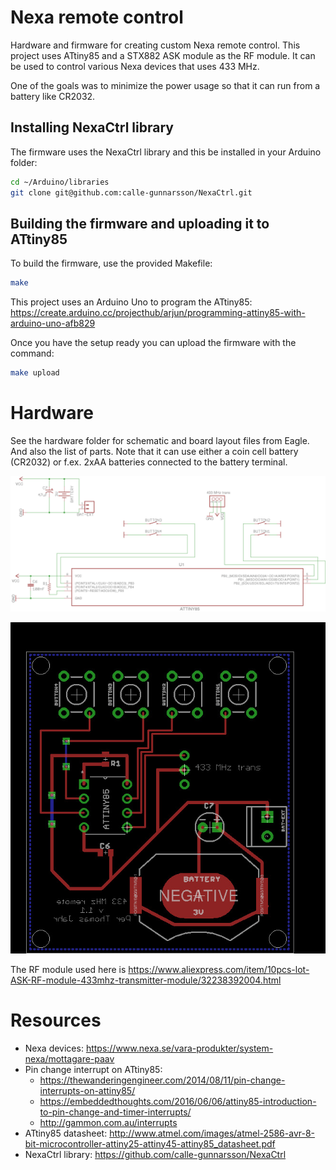 # Nexa remote control

Hardware and firmware for creating custom Nexa remote control. This project uses ATtiny85 and a STX882 ASK module as the RF module. It can be used to control various Nexa devices that uses 433 MHz.

One of the goals was to minimize the power usage so that it can run from a battery like CR2032.

## Installing NexaCtrl library

The firmware uses the NexaCtrl library and this be installed in your Arduino folder:
```bash
cd ~/Arduino/libraries
git clone git@github.com:calle-gunnarsson/NexaCtrl.git
```

## Building the firmware and uploading it to ATtiny85

To build the firmware, use the provided Makefile:
```bash
make
```

This project uses an Arduino Uno to program the ATtiny85:
https://create.arduino.cc/projecthub/arjun/programming-attiny85-with-arduino-uno-afb829

Once you have the setup ready you can upload the firmware with the command:
```bash
make upload
```

# Hardware

See the hardware folder for schematic and board layout files from Eagle. And also the list of parts. Note that it can use either a coin cell battery (CR2032) or f.ex. 2xAA batteries connected to the battery terminal.

![Schematic](https://raw.githubusercontent.com/perja12/nexa_remote_control/master/hardware/schematic.jpg)

![Board](https://raw.githubusercontent.com/perja12/nexa_remote_control/master/hardware/board.jpg)

The RF module used here is https://www.aliexpress.com/item/10pcs-lot-ASK-RF-module-433mhz-transmitter-module/32238392004.html

# Resources
* Nexa devices: https://www.nexa.se/vara-produkter/system-nexa/mottagare-paav
* Pin change interrupt on ATtiny85:
    * https://thewanderingengineer.com/2014/08/11/pin-change-interrupts-on-attiny85/
    * https://embeddedthoughts.com/2016/06/06/attiny85-introduction-to-pin-change-and-timer-interrupts/
    * http://gammon.com.au/interrupts
* ATtiny85 datasheet: http://www.atmel.com/images/atmel-2586-avr-8-bit-microcontroller-attiny25-attiny45-attiny85_datasheet.pdf
* NexaCtrl library: https://github.com/calle-gunnarsson/NexaCtrl

